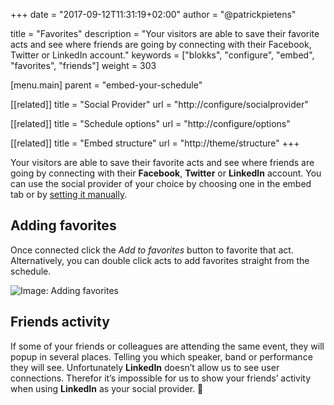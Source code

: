 +++
date            = "2017-09-12T11:31:19+02:00"
author          = "@patrickpietens"

title           = "Favorites"
description     = "Your visitors are able to save their favorite acts and see where friends are going by connecting with their Facebook, Twitter or LinkedIn account."
keywords        = ["blokks", "configure", "embed", "favorites", "friends"]
weight          = 303

[menu.main]
parent          = "embed-your-schedule"

[[related]]
title = "Social Provider"
url = "http://configure/socialprovider"

[[related]]
title = "Schedule options"
url = "http://configure/options"

[[related]]
title = "Embed structure"
url = "http://theme/structure"
+++

Your visitors are able to save their favorite acts and see where friends are going by connecting with their **Facebook**, **Twitter** or **LinkedIn** account. You can use the social provider of your choice by choosing one in the embed tab or by [setting it manually](http://configure/socialprovider).

## Adding favorites
Once connected click the *Add to favorites* button to favorite that act. Alternatively, you can double click acts to add favorites straight from the schedule.

![Image: Adding favorites](https://blokks.co/docs/images/image.gif)

## Friends activity
If some of your friends or colleagues are attending the same event, they will popup in several places. Telling you which speaker, band or performance they will see. Unfortunately **LinkedIn** doesn’t allow us to see user connections. Therefor it’s impossible for us to show your friends’ activity when using **LinkedIn** as your social provider. 🙁